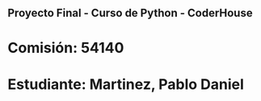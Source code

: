 ## Proyecto Final - Curso de Python - CoderHouse
# Comisión: 54140
# Estudiante: Martinez, Pablo Daniel

